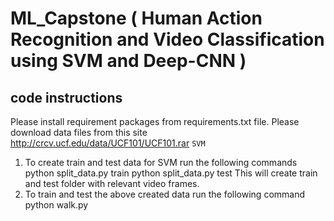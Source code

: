 # ML_Capstone ( Human Action Recognition and Video Classification using SVM and Deep-CNN )

## code instructions
Please install requirement packages from requirements.txt file.
Please download data files from this site http://crcv.ucf.edu/data/UCF101/UCF101.rar
`SVM`
1. To create train and test data for SVM run the following commands
python split_data.py train
python split_data.py test
This will create train and test folder with relevant video frames.
2. To train and test the above created data run the following command
python walk.py
